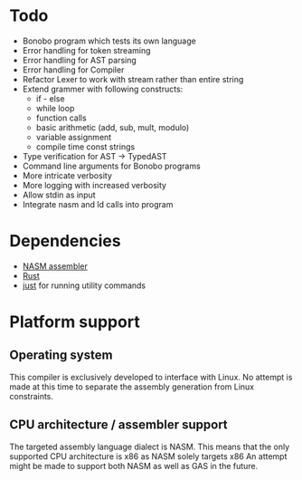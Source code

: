 # Todo

- Bonobo program which tests its own language
- Error handling for token streaming
- Error handling for AST parsing
- Error handling for Compiler
- Refactor Lexer to work with stream rather than entire string
- Extend grammer with following constructs:
    - if - else
    - while loop
    - function calls
    - basic arithmetic (add, sub, mult, modulo)
    - variable assignment
    - compile time const strings
- Type verification for AST -> TypedAST
- Command line arguments for Bonobo programs
- More intricate verbosity
- More logging with increased verbosity
- Allow stdin as input
- Integrate nasm and ld calls into program

# Dependencies

- [NASM assembler](https://linuxtldr.com/installing-nasm/)
- [Rust](https://www.rust-lang.org/tools/install)
- [just](https://github.com/casey/just) for running utility commands

# Platform support

## Operating system

This compiler is exclusively developed to interface with Linux.
No attempt is made at this time to separate the assembly generation from Linux constraints.

## CPU architecture / assembler support

The targeted assembly language dialect is NASM.
This means that the only supported CPU architecture is x86 as NASM solely targets x86
An attempt might be made to support both NASM as well as GAS in the future.
